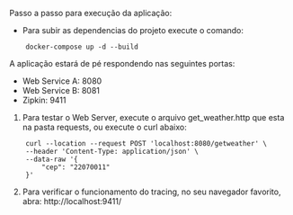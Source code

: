 Passo a passo para execução da aplicação:

* Para subir as dependencias do projeto execute o comando:
```
    docker-compose up -d --build
```
A aplicação estará de pé respondendo nas seguintes portas:
* Web Service A: 8080
* Web Service B: 8081
* Zipkin: 9411

1. Para testar o Web Server, execute o arquivo get_weather.http que esta na pasta requests, ou execute o curl abaixo:
```
    curl --location --request POST 'localhost:8080/getweather' \
    --header 'Content-Type: application/json' \
    --data-raw '{
        "cep": "22070011"
    }'
```
2. Para verificar o funcionamento do tracing, no seu navegador favorito, abra: http://localhost:9411/